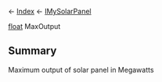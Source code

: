 ← [Index](Api-Index) ← [IMySolarPanel](SpaceEngineers.Game.ModAPI.Ingame.IMySolarPanel)

[float](System.Single) MaxOutput

## Summary

Maximum output of solar panel in Megawatts

